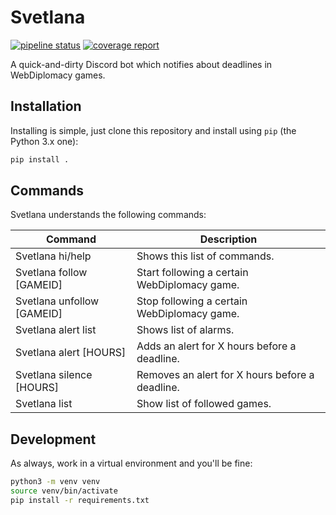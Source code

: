 # Svetlana

[![pipeline status](https://gitlab.jhartog.dev/jhartog/svetlana/badges/master/pipeline.svg)](https://gitlab.jhartog.dev/jhartog/svetlana/-/commits/master)
[![coverage report](https://gitlab.jhartog.dev/jhartog/svetlana/badges/master/coverage.svg)](https://gitlab.jhartog.dev/jhartog/svetlana/-/commits/master)

A quick-and-dirty Discord bot which notifies about deadlines in WebDiplomacy
games.

## Installation

Installing is simple, just clone this repository and install using `pip` (the
Python 3.x one):

```bash
pip install .
```

## Commands

Svetlana understands the following commands:

| Command                    | Description                                     |
|----------------------------|-------------------------------------------------|
| Svetlana hi/help           | Shows this list of commands.                    |
| Svetlana follow [GAMEID]   | Start following a certain WebDiplomacy game.    |
| Svetlana unfollow [GAMEID] | Stop following a certain WebDiplomacy game.     |
| Svetlana alert list        | Shows list of alarms.                           |
| Svetlana alert [HOURS]     | Adds an alert for X hours before a deadline.    |
| Svetlana silence [HOURS]   | Removes an alert for X hours before a deadline. |
| Svetlana list              | Show list of followed games.                    |

## Development

As always, work in a virtual environment and you'll be fine:

```bash
python3 -m venv venv
source venv/bin/activate
pip install -r requirements.txt
```
